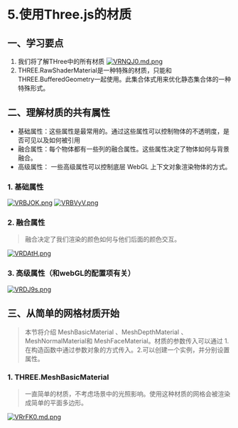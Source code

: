 # 5.使用Three.js的材质
## 一、学习要点
1. 我们将了解THree中的所有材质
[![VRNQJ0.md.png](https://s2.ax1x.com/2019/06/12/VRNQJ0.md.png)](https://imgchr.com/i/VRNQJ0)
2. THREE.RawShaderMaterial是一种特殊的材质，只能和THREE.BufferedGeometry一起使用。此集合体式用来优化静态集合体的一种特殊形式。

## 二、理解材质的共有属性
- 基础属性：这些属性是最常用的。通过这些属性可以控制物体的不透明度，是否可见以及如何被引用
- 融合属性：每个物体都有一些列的融合属性。这些属性决定了物体如何与背景融合。
- 高级属性： 一些高级属性可以控制底层 WebGL 上下文对象渲染物体的方式。

### 1. 基础属性
[![VRBJOK.png](https://s2.ax1x.com/2019/06/12/VRBJOK.png)](https://imgchr.com/i/VRBJOK)
[![VRBVyV.png](https://s2.ax1x.com/2019/06/12/VRBVyV.png)](https://imgchr.com/i/VRBVyV)

### 2. 融合属性
> 融合决定了我们渲染的颜色如何与他们后面的颜色交互。

[![VRDAtH.png](https://s2.ax1x.com/2019/06/12/VRDAtH.png)](https://imgchr.com/i/VRDAtH)

### 3. 高级属性（和webGL的配置项有关）
[![VRDJ9s.png](https://s2.ax1x.com/2019/06/12/VRDJ9s.png)](https://imgchr.com/i/VRDJ9s)

## 三、从简单的网格材质开始
>  本节将介绍 MeshBasicMaterial 、MeshDepthMaterial 、MeshNormalMaterial和 MeshFaceMaterial。材质的参数传入可以通过 1.在构造函数中通过参数对象的方式传入。2.可以创建一个实例，并分别设置属性。

### 1. THREE.MeshBasicMaterial
> 一直简单的材质，不考虑场景中的光照影响。使用这种材质的网格会被渲染成简单的平面多边形。

[![VRrFK0.md.png](https://s2.ax1x.com/2019/06/12/VRrFK0.md.png)](https://imgchr.com/i/VRrFK0)

```js

```